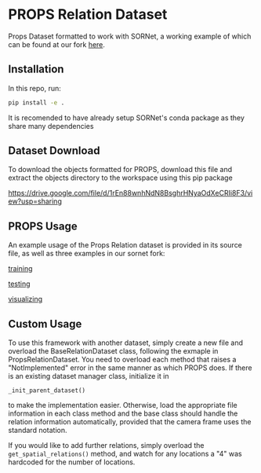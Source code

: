 # PROPS Relation Dataset
Props Dataset formatted to work with SORNet, a working example of which can be found at our fork [here](https://github.com/Jaldrich2426/sornet).

## Installation

In this repo, run:
```bash
pip install -e .
```

It is recomended to have already setup SORNet's conda package as they share many dependencies

## Dataset Download

To download the objects formatted for PROPS, download this file and extract the objects directory to the workspace using this pip package

https://drive.google.com/file/d/1rEn88wnhNdN8BsghrHNyaOdXeCRIi8F3/view?usp=sharing

## PROPS Usage

An example usage of the Props Relation dataset is provided in its source file, as well as three examples in our sornet fork:

[training](https://github.com/Jaldrich2426/sornet/blob/main/train_props.py)

[testing](https://github.com/Jaldrich2426/sornet/blob/main/test_props.py)

[visualizing](https://github.com/Jaldrich2426/sornet/blob/main/visualize_props.py)

## Custom Usage

To use this framework with another dataset, simply create a new file and overload the BaseRelationDataset class, following the exmaple in PropsRelationDataset. You need to overload each method that raises a "NotImplemented" error in the same manner as which PROPS does. If there is an existing dataset manager class, initialize it in 

```_init_parent_dataset()```

to make the implementation easier. Otherwise, load the appropriate file information in each class method and the base class should handle the relation information automatically, provided that the camera frame uses the standard notation.

If you would like to add further relations, simply overload the ```get_spatial_relations()``` method, and watch for any locations a "4" was hardcoded for the number of locations.